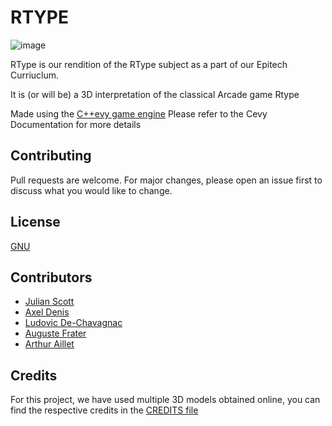# RTYPE
![image](https://github.com/Arthur-Aillet/RType/assets/58011909/5c6375ab-eab1-4b36-b238-4dc5a58e8433)

RType is our rendition of the RType subject as a part of our Epitech Curriuclum.

It is (or will be) a 3D interpretation of the classical Arcade game Rtype

Made using the [C++evy game engine](https://github.com/Arthur-Aillet/Cevy)
Please refer to the Cevy Documentation for more details

## Contributing

Pull requests are welcome. For major changes, please open an issue first
to discuss what you would like to change.

## License

[GNU](./LICENSE)

## Contributors

- [Julian Scott](https://github.com/syborg64/syborg64)
- [Axel Denis](https://github.com/axel-denis)
- [Ludovic De-Chavagnac](https://github.com/Ludofr3)
- [Auguste Frater](https://github.com/augustefrater)
- [Arthur Aillet](https://github.com/Arthur-Aillet)

## Credits

For this project, we have used multiple 3D models obtained online,
you can find the respective credits in the [CREDITS file](./CREDITS)
